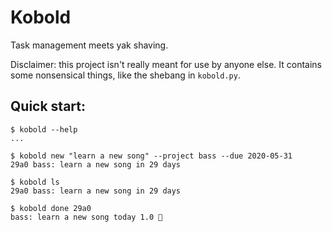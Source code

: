 # Kobold

Task management meets yak shaving.

Disclaimer: this project isn't really meant for use by anyone else. It contains some
nonsensical things, like the shebang in `kobold.py`.

## Quick start:

```
$ kobold --help
...

$ kobold new "learn a new song" --project bass --due 2020-05-31
29a0 bass: learn a new song in 29 days

$ kobold ls
29a0 bass: learn a new song in 29 days

$ kobold done 29a0
bass: learn a new song today 1.0 🌠
```

